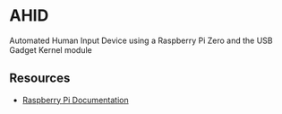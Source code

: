# AHID
Automated Human Input Device using a Raspberry Pi Zero and the USB Gadget Kernel module


## Resources
  - [Raspberry Pi Documentation](https://www.raspberrypi.com/documentation/computers/configuration.html)